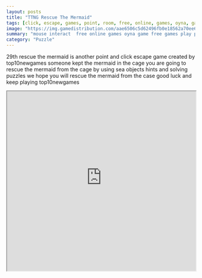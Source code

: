```yaml
---
layout: posts
title: "TTNG Rescue The Mermaid"
tags: [click, escape, games, point, room, free, online, games, oyna, game, free, games, play, play, games]
image: "https://img.gamedistribution.com/aae6506c5d62496fb0e18562a70ee6b4.jpg"
summary: "mouse interact  free online games oyna game free games play play games"
category: "Puzzle"
---
```


29th rescue the mermaid is another point and click escape game created by top10newgames someone kept the mermaid in the cage you are going to rescue the mermaid from the cage by using sea objects hints and solving puzzles we hope you will rescue the mermaid from the case good luck and keep playing top10newgames

<iframe width="100%" height="480px;" src="https://flash.gamedistribution.com?game=aae6506c5d62496fb0e18562a70ee6b4"></iframe>